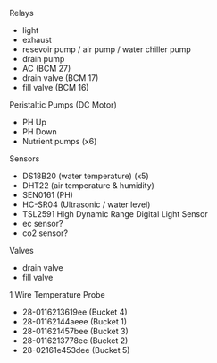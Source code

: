 Relays
- light
- exhaust
- resevoir pump / air pump / water chiller pump
- drain pump
- AC (BCM 27)
- drain valve (BCM 17)
- fill valve (BCM 16)

Peristaltic Pumps (DC Motor)
- PH Up
- PH Down
- Nutrient pumps (x6)

Sensors
- DS18B20 (water temperature) (x5)
- DHT22 (air temperature & humidity)
- SEN0161 (PH)
- HC-SR04 (Ultrasonic / water level)
- TSL2591 High Dynamic Range Digital Light Sensor
- ec sensor?
- co2 sensor?

Valves
- drain valve
- fill valve

1 Wire Temperature Probe
- 28-0116213619ee (Bucket 4)
- 28-01162144aeee (Bucket 1)
- 28-011621457bee (Bucket 3)
- 28-0116213778ee (Bucket 2)
- 28-02161e453dee (Bucket 5)
